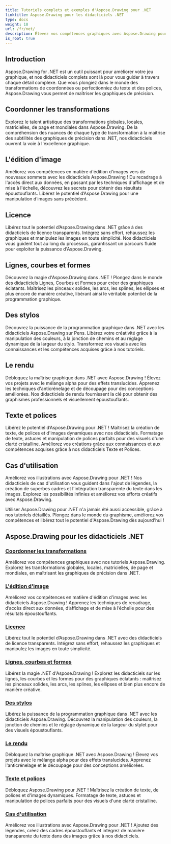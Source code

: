 ```yaml
---
title: Tutoriels complets et exemples d'Aspose.Drawing pour .NET
linktitle: Aspose.Drawing pour les didacticiels .NET
type: docs
weight: 10
url: /fr/net/
description: Élevez vos compétences graphiques avec Aspose.Drawing pour .NET ! Des transformations de coordonnées précises au texte et aux polices dynamiques, nos didacticiels libèrent tout le potentiel des graphiques.
is_root: true
---
```


## Introduction

Aspose.Drawing for .NET est un outil puissant pour améliorer votre jeu graphique, et nos didacticiels complets sont là pour vous guider à travers chaque détail complexe. Que vous plongiez dans le monde des transformations de coordonnées ou perfectionniez du texte et des polices, Aspose.Drawing vous permet de maîtriser les graphiques de précision.

## Coordonner les transformations
Explorez le talent artistique des transformations globales, locales, matricielles, de page et mondiales dans Aspose.Drawing. De la compréhension des nuances de chaque type de transformation à la maîtrise des subtilités des graphiques de précision dans .NET, nos didacticiels ouvrent la voie à l'excellence graphique.

## L'édition d'image
Améliorez vos compétences en matière d'édition d'images vers de nouveaux sommets avec les didacticiels Aspose.Drawing ! Du recadrage à l'accès direct aux données, en passant par les techniques d'affichage et de mise à l'échelle, découvrez les secrets pour obtenir des résultats époustouflants. Libérez le potentiel d’Aspose.Drawing pour une manipulation d’images sans précédent.

## Licence
Libérez tout le potentiel d’Aspose.Drawing dans .NET grâce à des didacticiels de licence transparents. Intégrez sans effort, rehaussez les graphiques et manipulez les images en toute simplicité. Nos didacticiels vous guident tout au long du processus, garantissant un parcours fluide pour exploiter la puissance d'Aspose.Drawing.

## Lignes, courbes et formes
Découvrez la magie d'Aspose.Drawing dans .NET ! Plongez dans le monde des didacticiels Lignes, Courbes et Formes pour créer des graphiques éclatants. Maîtrisez les pinceaux solides, les arcs, les splines, les ellipses et plus encore de manière créative, libérant ainsi le véritable potentiel de la programmation graphique.

## Des stylos
Découvrez la puissance de la programmation graphique dans .NET avec les didacticiels Aspose.Drawing sur Pens. Libérez votre créativité grâce à la manipulation des couleurs, à la jonction de chemins et au réglage dynamique de la largeur du stylo. Transformez vos visuels avec les connaissances et les compétences acquises grâce à nos tutoriels.

## Le rendu
Débloquez la maîtrise graphique dans .NET avec Aspose.Drawing ! Élevez vos projets avec le mélange alpha pour des effets translucides. Apprenez les techniques d'anticrénelage et de découpage pour des conceptions améliorées. Nos didacticiels de rendu fournissent la clé pour obtenir des graphismes professionnels et visuellement époustouflants.

## Texte et polices
Libérez le potentiel d’Aspose.Drawing pour .NET ! Maîtrisez la création de texte, de polices et d'images dynamiques avec nos didacticiels. Formatage de texte, astuces et manipulation de polices parfaits pour des visuels d'une clarté cristalline. Améliorez vos créations grâce aux connaissances et aux compétences acquises grâce à nos didacticiels Texte et Polices.

## Cas d'utilisation
Améliorez vos illustrations avec Aspose.Drawing pour .NET ! Nos didacticiels de cas d'utilisation vous guident dans l'ajout de légendes, la création de superbes cadres et l'intégration transparente du texte dans les images. Explorez les possibilités infinies et améliorez vos efforts créatifs avec Aspose.Drawing.

Utiliser Aspose.Drawing pour .NET n'a jamais été aussi accessible, grâce à nos tutoriels détaillés. Plongez dans le monde du graphisme, améliorez vos compétences et libérez tout le potentiel d'Aspose.Drawing dès aujourd'hui !

## Aspose.Drawing pour les didacticiels .NET
### [Coordonner les transformations](./coordinate-transformations/)
Améliorez vos compétences graphiques avec nos tutoriels Aspose.Drawing. Explorez les transformations globales, locales, matricielles, de page et mondiales, en maîtrisant les graphiques de précision dans .NET.
### [L'édition d'image](./image-editing/)
Améliorez vos compétences en matière d'édition d'images avec les didacticiels Aspose.Drawing ! Apprenez les techniques de recadrage, d’accès direct aux données, d’affichage et de mise à l’échelle pour des résultats époustouflants.
### [Licence](./licensing/)
Libérez tout le potentiel d’Aspose.Drawing dans .NET avec des didacticiels de licence transparents. Intégrez sans effort, rehaussez les graphiques et manipulez les images en toute simplicité.
### [Lignes, courbes et formes](./lines-curves-and-shapes/)
Libérez la magie .NET d'Aspose.Drawing ! Explorez les didacticiels sur les lignes, les courbes et les formes pour des graphiques éclatants : maîtrisez les pinceaux solides, les arcs, les splines, les ellipses et bien plus encore de manière créative.
### [Des stylos](./pens/)
Libérez la puissance de la programmation graphique dans .NET avec les didacticiels Aspose.Drawing. Découvrez la manipulation des couleurs, la jonction de chemins et le réglage dynamique de la largeur du stylet pour des visuels époustouflants.
### [Le rendu](./rendering/)
Débloquez la maîtrise graphique .NET avec Aspose.Drawing ! Élevez vos projets avec le mélange alpha pour des effets translucides. Apprenez l'anticrénelage et le découpage pour des conceptions améliorées.
### [Texte et polices](./text-and-fonts/)
Débloquez Aspose.Drawing pour .NET ! Maîtrisez la création de texte, de polices et d'images dynamiques. Formatage de texte, astuces et manipulation de polices parfaits pour des visuels d'une clarté cristalline.
### [Cas d'utilisation](./use-cases/)
Améliorez vos illustrations avec Aspose.Drawing pour .NET ! Ajoutez des légendes, créez des cadres époustouflants et intégrez de manière transparente du texte dans des images grâce à nos didacticiels.